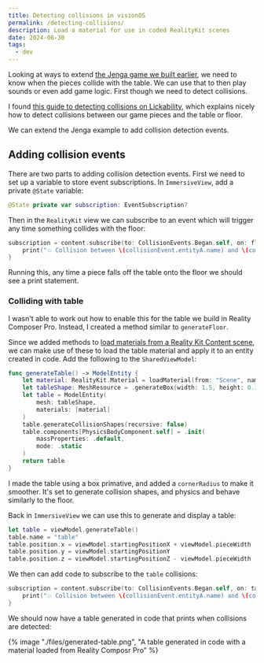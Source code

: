 ```yaml
---
title: Detecting collisions in visionOS
permalink: /detecting-collisions/
description: Load a material for use in coded RealityKit scenes
date: 2024-06-30
tags:
  - dev
---
```


Looking at ways to extend [the Jenga game we built earlier](/jenga-in-vision-os/), we need to know when the pieces collide with the table. We can use that to then play sounds or even add game logic. First though we need to detect collisions.

I found [this guide to detecting collisions on Lickability](https://lickability.com/blog/detecting-collisions-with-realitykit-in-visionos/), which explains nicely how to detect collisions between our game pieces and the table or floor.

We can extend the Jenga example to add collision detection events.

## Adding collision events

There are two parts to adding collision detection events. First we need to set up a variable to store event subscriptions. In `ImmersiveView`, add a private `@State` variable:

```swift
@State private var subscription: EventSubscription?
```

Then in the `RealityKit` view we can subscribe to an event which will trigger any time something collides with the floor:

```swift
subscription = content.subscribe(to: CollisionEvents.Began.self, on: floor) { collisionEvent in
    print("💥 Collision between \(collisionEvent.entityA.name) and \(collisionEvent.entityB.name)")
}
```

Running this, any time a piece falls off the table onto the floor we should see a print statement.

### Colliding with table

I wasn't able to work out how to enable this for the table we build in Reality Composer Pro. Instead, I created a method similar to `generateFloor`.

Since we added methods to [load materials from a Reality Kit Content scene](/loading-material-from-scene/), we can make use of these to load the table material and apply it to an entity created in code. Add the following to the `SharedViewModel`:

```swift
func generateTable() -> ModelEntity {
    let material: RealityKit.Material = loadMaterial(from: "Scene", named: "table") ?? UnlitMaterial()
    let tableShape: MeshResource = .generateBox(width: 1.5, height: 0.1, depth: 1.5, cornerRadius: 0.1)
    let table = ModelEntity(
        mesh: tableShape,
        materials: [material]
    )
    table.generateCollisionShapes(recursive: false)
    table.components[PhysicsBodyComponent.self] = .init(
        massProperties: .default,
        mode: .static
    )
    return table
}
```

I made the table using a box primative, and added a `cornerRadius` to make it smoother. It's set to generate collision shapes, and physics and behave similarly to the floor.

Back in `ImmersiveView` we can use this to generate and display a table:

```swift
let table = viewModel.generateTable()
table.name = "table"
table.position.x = viewModel.startingPositionX + viewModel.pieceWidth
table.position.y = viewModel.startingPositionY
table.position.z = viewModel.startingPositionZ - viewModel.pieceWidth
```

We then can add code to subscribe to the `table` collisions:

```swift
subscription = content.subscribe(to: CollisionEvents.Began.self, on: table) { collisionEvent in
    print("💥 Collision between \(collisionEvent.entityA.name) and \(collisionEvent.entityB.name)")
}
```

We should now have a table generated in code that prints when collisions are detected:

{% image "./files/generated-table.png", "A table generated in code with a material loaded from Reality Composr Pro" %}
